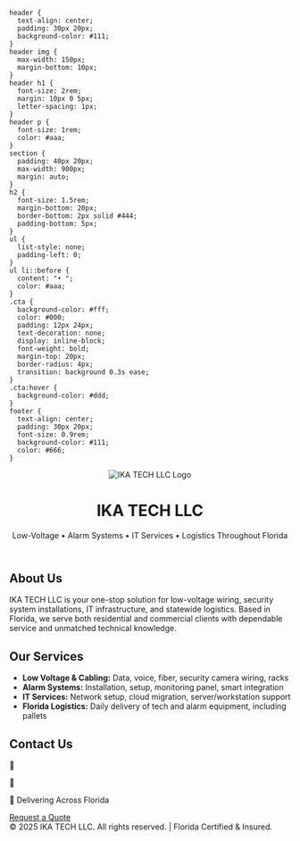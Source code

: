 
    header {
      text-align: center;
      padding: 30px 20px;
      background-color: #111;
    }
    header img {
      max-width: 150px;
      margin-bottom: 10px;
    }
    header h1 {
      font-size: 2rem;
      margin: 10px 0 5px;
      letter-spacing: 1px;
    }
    header p {
      font-size: 1rem;
      color: #aaa;
    }
    section {
      padding: 40px 20px;
      max-width: 900px;
      margin: auto;
    }
    h2 {
      font-size: 1.5rem;
      margin-bottom: 20px;
      border-bottom: 2px solid #444;
      padding-bottom: 5px;
    }
    ul {
      list-style: none;
      padding-left: 0;
    }
    ul li::before {
      content: "• ";
      color: #aaa;
    }
    .cta {
      background-color: #fff;
      color: #000;
      padding: 12px 24px;
      text-decoration: none;
      display: inline-block;
      font-weight: bold;
      margin-top: 20px;
      border-radius: 4px;
      transition: background 0.3s ease;
    }
    .cta:hover {
      background-color: #ddd;
    }
    footer {
      text-align: center;
      padding: 30px 20px;
      font-size: 0.9rem;
      background-color: #111;
      color: #666;
    }
  </style>
</head>
<body>

<header>
  <img src="logo.png" alt="IKA TECH LLC Logo" />
  <h1>IKA TECH LLC</h1>
  <p>Low-Voltage • Alarm Systems • IT Services • Logistics Throughout Florida</p>
</header>

<section>
  <h2>About Us</h2>
  <p>
    IKA TECH LLC is your one-stop solution for low-voltage wiring, security system installations, IT infrastructure, and statewide logistics. 
    Based in Florida, we serve both residential and commercial clients with dependable service and unmatched technical knowledge.
  </p>
</section>

<section>
  <h2>Our Services</h2>
  <ul>
    <li><strong>Low Voltage & Cabling:</strong> Data, voice, fiber, security camera wiring, racks</li>
    <li><strong>Alarm Systems:</strong> Installation, setup, monitoring panel, smart integration</li>
    <li><strong>IT Services:</strong> Network setup, cloud migration, server/workstation support</li>
    <li><strong>Florida Logistics:</strong> Daily delivery of tech and alarm equipment, including pallets</li>
  </ul>
</section>

<section>
  <h2>Contact Us</h2>
  <p>📧 <a href="mailto:info@ika-tech.cloud" style="color: #fff;">info@ika-tech.cloud</a></p>
  <p>📧 <a href="mailto:italavera75@ika-tech.cloud" style="color: #fff;">italavera75@ika-tech.cloud</a></p>
  <p>📍 Delivering Across Florida</p>
  <a href="mailto:info@ika-tech.cloud" class="cta">Request a Quote</a>
</section>

<footer>
  &copy; 2025 IKA TECH LLC. All rights reserved. | Florida Certified & Insured.
</footer>

</body>
</html>
